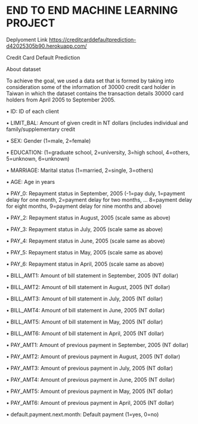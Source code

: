 # END TO END MACHINE LEARNING PROJECT

Deplyoment Link
https://creditcarddefaultprediction-d42025305b90.herokuapp.com/



Credit Card Default Prediction

About dataset

To achieve the goal, we used a data set that is formed by taking into consideration some of the information of 30000 credit card holder in Taiwan in which the dataset contains the transaction details 30000 card holders from April 2005 to September 2005.

•	ID: ID of each client

•	LIMIT_BAL: Amount of given credit in NT dollars (includes individual and family/supplementary credit

•	SEX: Gender (1=male, 2=female)

•	EDUCATION: (1=graduate school, 2=university, 3=high school, 4=others, 5=unknown, 6=unknown)

•	MARRIAGE: Marital status (1=married, 2=single, 3=others)

•	AGE: Age in years

•	PAY_0: Repayment status in September, 2005 (-1=pay duly, 1=payment delay for one month, 2=payment delay for two months, … 8=payment delay for eight months, 9=payment delay for nine months and above)

•	PAY_2: Repayment status in August, 2005 (scale same as above)

•	PAY_3: Repayment status in July, 2005 (scale same as above)

•	PAY_4: Repayment status in June, 2005 (scale same as above)

•	PAY_5: Repayment status in May, 2005 (scale same as above)

•	PAY_6: Repayment status in April, 2005 (scale same as above)

•	BILL_AMT1: Amount of bill statement in September, 2005 (NT dollar)

•	BILL_AMT2: Amount of bill statement in August, 2005 (NT dollar)

•	BILL_AMT3: Amount of bill statement in July, 2005 (NT dollar)

•	BILL_AMT4: Amount of bill statement in June, 2005 (NT dollar)

•	BILL_AMT5: Amount of bill statement in May, 2005 (NT dollar)

•	BILL_AMT6: Amount of bill statement in April, 2005 (NT dollar)

•	PAY_AMT1: Amount of previous payment in September, 2005 (NT dollar)

•	PAY_AMT2: Amount of previous payment in August, 2005 (NT dollar)

•	PAY_AMT3: Amount of previous payment in July, 2005 (NT dollar)

•	PAY_AMT4: Amount of previous payment in June, 2005 (NT dollar)

•	PAY_AMT5: Amount of previous payment in May, 2005 (NT dollar)

•	PAY_AMT6: Amount of previous payment in April, 2005 (NT dollar)

•	default.payment.next.month: Default payment (1=yes, 0=no)
